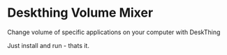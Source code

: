 # Deskthing Volume Mixer
Change volume of specific applications on your computer with DeskThing

Just install and run - thats it.